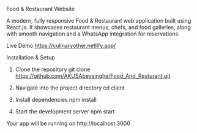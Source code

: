 Food & Restaurant Website

A modern, fully responsive Food & Restaurant web application built using React.js.
It showcases restaurant menus, chefs, and food galleries, along with smooth navigation and a WhatsApp integration for reservations.

Live Demo
https://culinaryother.netlify.app/

 Installation & Setup
1. Clone the repository
git clone https://github.com/AKUSAbeysinghe/Food_And_Resturant.git

2. Navigate into the project directory
cd client

3. Install dependencies
npm install

4. Start the development server
npm start


Your app will be running on http://localhost:3000


